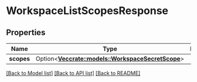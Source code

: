 # WorkspaceListScopesResponse

## Properties

Name | Type | Description | Notes
------------ | ------------- | ------------- | -------------
**scopes** | Option<[**Vec<crate::models::WorkspaceSecretScope>**](WorkspaceSecretScope.md)> |  | [optional]

[[Back to Model list]](../README.md#documentation-for-models) [[Back to API list]](../README.md#documentation-for-api-endpoints) [[Back to README]](../README.md)


